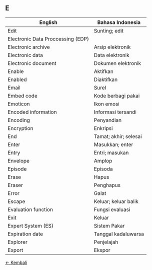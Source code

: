 ## E

| English     | Bahasa Indonesia      |
|-------------|-----------------------|
| Edit            | Sunting; edit       |
| Electronic Data Proccessing (EDP) |
| Electronic archive    | Arsip elektronik      |
| Electronic data       | Data elektronik       |
| Electronic document     | Dokumen elektronik    |
| Enable          | Aktifkan          |
| Enabled           | Diaktifkan        |
| Email           | Surel           |
| Embed code        | Kode berbagi pakai    |
| Emoticon          | Ikon emosi        |
| Encoded information     | Informasi tersandi    |
| Encoding          | Penyandian        |
| Encryption        | Enkripsi          |
| End             | Tamat; akhir; selesai   |
| Enter           | Masukkan; enter       |
| Entry           | Entri; masukan      |
| Envelope          | Amplop          |
| Episode           | Episoda           |
| Erase           | Hapus           |
| Eraser          | Penghapus         |
| Error           | Galat           |
| Escape          | Keluar; keluar balik    |
| Evaluation function     | Fungsi evaluasi       |
| Exit            | Keluar          |
| Expert System (ES)    | Sistem Pakar        |
| Expiration date       | Tanggal kadaluwarsa    |
| Explorer          | Penjelajah        |
| Export          | Ekspor          |

[&larr; Kembali](../)

